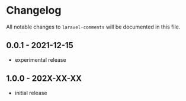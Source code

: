 # Changelog

All notable changes to `laravel-comments` will be documented in this file.

## 0.0.1 - 2021-12-15

- experimental release

## 1.0.0 - 202X-XX-XX

- initial release
